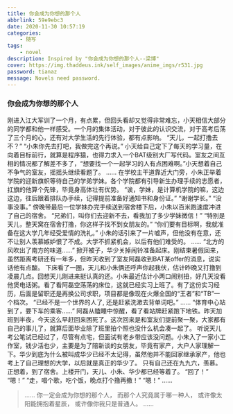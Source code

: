 ```yaml
---
title: 你会成为你想的那个人
abbrlink: 59e9ebc3
date: 2020-11-30 10:57:19
categories: 
	- 随写
tags: 
	- novel
description: Inspired by "你会成为你想的那个人--梁博"
cover: https://img.thaddeus.ink/self_images/anime_imgs/r531.jpg
password: tianaz
message: Novels need password.
---
```


### 你会成为你想的那个人
刚进入江大军训了一个月，有点累，但回头看却又觉得非常难忘，小天相信大部分的同学都和他一样感受。一个月的集体活动，对于彼此的认识交流，对于高考后荡了三个月的心，还有对大学生活的先行体验，都有点影响。
	“天儿，一起打撸去不？”
	“小朱你先去打吧，我做完这个再说。”
	小天给自己定下了每天的学习量，在向着目标前行，就算是程序猿，也得力求入一个BAT级别大厂写代码。室友之间互相的情况都了解差不多了，“想要找一个一起学习的人有点困难啊。”小天想着自己不争气的室友，摇摇头继续看题了。
	……
	在学校主干道靠近大门旁，小朱正举着学院的迎新旗帜等待自己的学弟学妹。各个学院都有引导新生办理手续的志愿者，扛旗的他算个先锋，毕竟身高体壮有优势。
	“诶，学妹，是计算机学院的嘛，这边这边，往后跟着排队办手续，记得提前准备好通知书和身份证。”
	“谢谢学长。”
	“没事没事。”
	傍晚带最后一位学妹办完手续送到宿舍楼下后，小朱以百米跑速度冲进了自己的宿舍。
	“兄弟们，叫你们去迎新不去，看我加了多少学妹微信！”
	“特别是天儿，整天窝在宿舍打撸，你这样子找不到女朋友的。”
	“你们要有目标啊，我就准备在这大学几年经受爱情的洗礼。”
	小朱的话引来了一片嘘声，但他没有在意，还不让别人羡慕嫉妒恨了不成。大学不抓紧机会，以后有他们难受的。
	……
	“北方的风吹出了南方的味道……”
	掀开被子，华少关掉闹铃准备起床。刚结束暑假回来，虽然距离考研还有一年多，但昨天收到了室友阿磊收到BAT某offer的消息，说实话他有点酸。
下床看了一圈，天儿和小朱俩还呼声你起我伏，估计昨晚又打撸到凌晨几点。回想天儿刚进来挺认真的还。小朱最近估计小两口闹别扭，好几天没看他煲电话粥。看了看阿磊空荡荡的床位，这就已经实习上班了。有了这份实习经历，后面是留职还是再换公司求职，项目都是像现在火爆全国的“王者”和“TB”一个档次。
“已经不是一个世界的人了, 还是赶紧洗漱去背单词吧。”
……
	“体育中心站到了，要下车的乘客……”
	阿磊从瞌睡中惊醒，看了看站牌赶紧跑下地铁。昨天加班到半夜，今天这么早赶回来困死了。这次回来是和室友们提前聚一聚，大家都有自己的事儿了，就算后面毕业除了班里拍个照也没什么机会凑一起了。
	听说天儿考公笔试已经过了，尽管有点宅，但面试有老乡带应该没问题。小朱入了一家小工作室，钱少活也少，主要是为了陪新谈的女朋友，毕竟有家产，大户人家理解一下。华少到底为什么被叫成华少已经不太记得，虽然他并不能回家继承家产，他也考上了自己理想的大学，以后就是真正的华少了。
	只有自己还在九九六，羡慕。
	正想着，到了宿舍。上楼开门，天儿、小朱、华少都已经等着了。
	“回了！”
	“嗯！”
	“走，唱个歌，吃个饭，晚点打个撸再撤！”
	“嗯！”
……

> ……
> 你一定会成为你想的那个人，
> 而那个人究竟属于哪一种人，
> 或许像太阳能拥抱着星辰，
> 或许像你我只是普通人。
> ……

